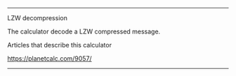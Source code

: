 --------------------------------------------------

LZW decompression

The calculator decode a LZW compressed message.

Articles that describe this calculator

https://planetcalc.com/9057/

--------------------------------------------------
